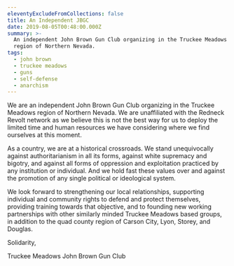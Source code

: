 ```yaml
---
eleventyExcludeFromCollections: false
title: An Independent JBGC
date: 2019-08-05T00:48:00.000Z
summary: >-
  An independent John Brown Gun Club organizing in the Truckee Meadows
  region of Northern Nevada.
tags:
  - john brown
  - truckee meadows
  - guns
  - self-defense
  - anarchism
---
```

We are an independent John Brown Gun Club organizing in the Truckee Meadows region of Northern Nevada. We are unaffiliated with the Redneck Revolt network as we believe this is not the best way for us to deploy the limited time and human resources we have considering where we find ourselves at this moment.

As a country, we are at a historical crossroads. We stand unequivocally against authoritarianism in all its forms, against white supremacy and bigotry, and against all forms of oppression and exploitation practiced by any institution or individual. And we hold fast these values over and against the promotion of any single political or ideological system.

We look forward to strengthening our local relationships, supporting individual and community rights to defend and protect themselves, providing training towards that objective, and to founding new working partnerships with other similarly minded Truckee Meadows based groups, in addition to the quad county region of Carson City, Lyon, Storey, and Douglas.

Solidarity,

Truckee Meadows John Brown Gun Club